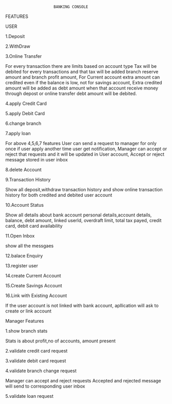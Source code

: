 
                         BANKING CONSOLE
                         
FEATURES

USER

1.Deposit

2.WithDraw

3.Online Transfer

For every transaction there are limits based on account type
Tax will be debited for every transactions and that tax will be added branch reserve amount and branch profit amount, 
For Current account extra amount can credited even if the balance is low, not for savings account,
Extra credited amount will be added as debt amount when that account receive money through depost or online transfer debt amount will be debited.

4.apply Credit Card

5.apply Debit Card

6.change branch

7.apply loan

For above 4,5,6,7 features 
User can send a request to manager for only once if user apply another time user get notification,
Manager can accept or reject that requests and it will be updated in User account,
Accept or reject message stored in user inbox

8.delete Account

9.Transaction History

Show all deposit,withdraw transaction history
and show online transaction history for both credited and debited user account 

10.Account Status

Show all details about bank account
personal details,account details, balance, debt amount, linked userId, overdraft limit, total tax payed,
credit card, debit card availability

11.Open Inbox

show all the messgaes

12.balace Enquiry

13.register user

14.create Current Account

15.Create Savings Account

16.Link with Existing Account

If the user account is not linked with bank account,
apllication will ask to create or link account

Manager Features

1.show branch stats

Stats is about profit,no of accounts, amount present

2.validate credit card request

3.validate debit card request

4.validate branch change request

Manager can accept and reject requests
Accepted and rejected message will send to corresponding user inbox

5.validate loan request

